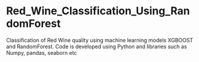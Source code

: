 # Red_Wine_Classification_Using_RandomForest
Classification of Red Wine quality using machine learning models XGBOOST and RandomForest. Code is developed using Python and libraries such as Numpy, pandas, seaborn etc
